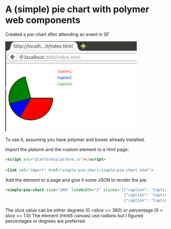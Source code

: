 A (simple) pie chart with polymer web components
================

Created a pie-chart after attending an event in SF

![alt tag](simple-pie-chart/simple-pie-chart.png)

To use it, assuming you have polymer and bower already installed.

Import the platorm and the custom element to a html page:

```html
<script src="platform/platform.js"></script>

<link rel="import" href="simple-pie-chart/simple-pie-chart.html">
```


Add the element to a page and give it some JSON to render the pie:

```html
<simple-pie-chart size="200" lineWidth="2" slices='[{"caption": "Caption1", "color": "red", "slice": 120}, 
                                                    {"caption": "Caption2", "color": "#0000ff", "slice": 45},
                                                    {"caption": "Caption3", "color": "green", "slice": 0.25}]'>
```
                                                      
                                                      
The slice value can be either degrees (0 <slice <= 360) or percentage (0 < slice <= 1.0)
The element (html5 canvas) use radians but I figured percentages or degrees are preferred.



